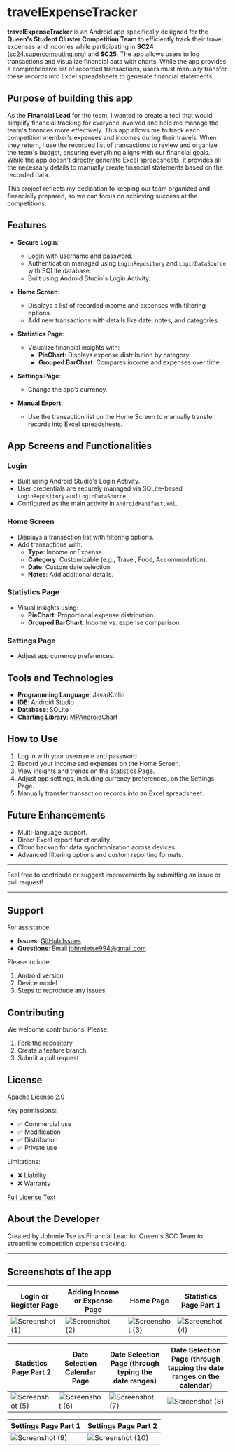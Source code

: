 # travelExpenseTracker

**travelExpenseTracker** is an Android app specifically designed for the **Queen's Student Cluster Competition Team** to efficiently track their travel expenses and incomes while participating in **SC24** ([sc24.supercomputing.org](https://sc24.supercomputing.org)) and **SC25**. The app allows users to log transactions and visualize financial data with charts. While the app provides a comprehensive list of recorded transactions, users must manually transfer these records into Excel spreadsheets to generate financial statements.

## Purpose of building this app
As the **Financial Lead** for the team, I wanted to create a tool that would simplify financial tracking for everyone involved and help me manage the team's finances more effectively. This app allows me to track each competition member's expenses and incomes during their travels. When they return, I use the recorded list of transactions to review and organize the team's budget, ensuring everything aligns with our financial goals. While the app doesn't directly generate Excel spreadsheets, it provides all the necessary details to manually create financial statements based on the recorded data.

This project reflects my dedication to keeping our team organized and financially prepared, so we can focus on achieving success at the competitions.

## Features

- **Secure Login**: 
  - Login with username and password.
  - Authentication managed using `LoginRepository` and `LoginDataSource` with SQLite database.
  - Built using Android Studio's Login Activity.

- **Home Screen**: 
  - Displays a list of recorded income and expenses with filtering options.
  - Add new transactions with details like date, notes, and categories.

- **Statistics Page**: 
  - Visualize financial insights with:
    - **PieChart**: Displays expense distribution by category.
    - **Grouped BarChart**: Compares income and expenses over time.

- **Settings Page**: 
  - Change the app’s currency.
 
- **Manual Export**: 
  - Use the transaction list on the Home Screen to manually transfer records into Excel spreadsheets.

## App Screens and Functionalities

### Login
- Built using Android Studio's Login Activity.
- User credentials are securely managed via SQLite-based `LoginRepository` and `LoginDataSource`.
- Configured as the main activity in `AndroidManifest.xml`.

### Home Screen
- Displays a transaction list with filtering options.
- Add transactions with:
  - **Type**: Income or Expense.
  - **Category**: Customizable (e.g., Travel, Food, Accommodation).
  - **Date**: Custom date selection.
  - **Notes**: Add additional details.

### Statistics Page
- Visual insights using:
  - **PieChart**: Proportional expense distribution.
  - **Grouped BarChart**: Income vs. expense comparison.

### Settings Page
- Adjust app currency preferences.

## Tools and Technologies
- **Programming Language**: Java/Kotlin
- **IDE**: Android Studio
- **Database**: SQLite
- **Charting Library**: [MPAndroidChart](https://github.com/PhilJay/MPAndroidChart)

## How to Use
1. Log in with your username and password.
2. Record your income and expenses on the Home Screen.
3. View insights and trends on the Statistics Page.
4. Adjust app settings, including currency preferences, on the Settings Page.
5. Manually transfer transaction records into an Excel spreadsheet.

## Future Enhancements
- Multi-language support.
- Direct Excel export functionality.
- Cloud backup for data synchronization across devices.
- Advanced filtering options and custom reporting formats.

---

Feel free to contribute or suggest improvements by submitting an issue or pull request!


---
## Support

For assistance:
- **Issues**: [GitHub Issues](https://github.com/your-repo/issues)
- **Questions**: Email johnnietse994@gmail.com

Please include:
1. Android version
2. Device model
3. Steps to reproduce any issues

## Contributing

We welcome contributions! Please:
1. Fork the repository
2. Create a feature branch
3. Submit a pull request

## License

Apache License 2.0

Key permissions:
- ✅ Commercial use
- ✅ Modification
- ✅ Distribution
- ✅ Private use

Limitations:
- ❌ Liability
- ❌ Warranty

[Full License Text](LICENSE)

## About the Developer

Created by Johnnie Tse as Financial Lead for Queen's SCC Team to streamline competition expense tracking.

---

## Screenshots of the app
| Login or Register Page       | Adding Income or Expense Page      | Home Page | Statistics Page Part 1  |
|----------------|----------------|----------------|----------------|
![Screenshot (1)](https://github.com/user-attachments/assets/dd403aed-4882-486d-8da2-f95cf32678c7) | ![Screenshot (2)](https://github.com/user-attachments/assets/9c631cd4-e88f-4642-9e46-badc9a6784ac) | ![Screenshot (3)](https://github.com/user-attachments/assets/c3523e9b-7c2d-46cc-ad70-9b845a5e351e) | ![Screenshot (4)](https://github.com/user-attachments/assets/50af9ea4-3246-467a-83f1-abf8bae3710a)

| Statistics Page Part 2      | Date Selection Calendar Page      | Date Selection Page (through typing the date ranges)       | Date Selection Page (through tapping the date ranges on the calendar) |
|----------------|----------------|----------------|----------------|
![Screenshot (5)](https://github.com/user-attachments/assets/86e527b2-2483-48bd-8d8e-0a4df560bf5c) | ![Screenshot (6)](https://github.com/user-attachments/assets/36907229-52aa-4cf8-beb4-b1c7e6141bca) | ![Screenshot (7)](https://github.com/user-attachments/assets/ba4eb00d-6572-45a7-902a-5424fdafadad) | ![Screenshot (8)](https://github.com/user-attachments/assets/b976479a-e9a9-4563-a4a9-88ab59db5a68) 

| Settings Page Part 1      | Settings Page Part 2| 
|----------------|----------------|
![Screenshot (9)](https://github.com/user-attachments/assets/4619b53f-4f19-4035-ae1b-f11a5f126f88) | ![Screenshot (10)](https://github.com/user-attachments/assets/9b094578-ae66-4adf-8c47-700ea021198a)


